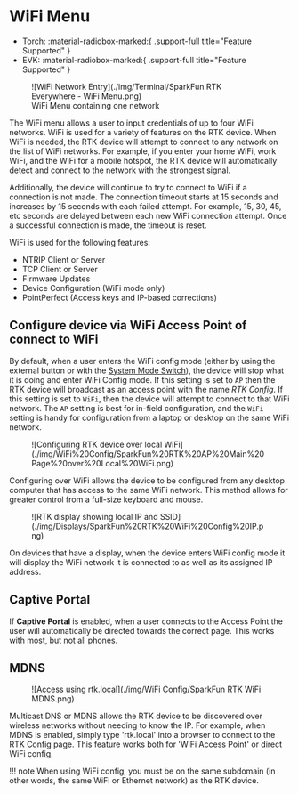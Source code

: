 # WiFi Menu

<!--
Compatibility Icons
====================================================================================

:material-radiobox-marked:{ .support-full title="Feature Supported" }
:material-radiobox-indeterminate-variant:{ .support-partial title="Feature Partially Supported" }
:material-radiobox-blank:{ .support-none title="Feature Not Supported" }
-->

<div class="grid cards fill" markdown>

- Torch: :material-radiobox-marked:{ .support-full title="Feature Supported" }
- EVK: :material-radiobox-marked:{ .support-full title="Feature Supported" }

</div>

<figure markdown>
![WiFi Network Entry](./img/Terminal/SparkFun RTK Everywhere - WiFi Menu.png)
<figcaption markdown>
WiFi Menu containing one network
</figcaption>
</figure>

The WiFi menu allows a user to input credentials of up to four WiFi networks. WiFi is used for a variety of features on the RTK device. When WiFi is needed, the RTK device will attempt to connect to any network on the list of WiFi networks. For example, if you enter your home WiFi, work WiFi, and the WiFi for a mobile hotspot, the RTK device will automatically detect and connect to the network with the strongest signal.

Additionally, the device will continue to try to connect to WiFi if a connection is not made. The connection timeout starts at 15 seconds and increases by 15 seconds with each failed attempt. For example, 15, 30, 45, etc seconds are delayed between each new WiFi connection attempt. Once a successful connection is made, the timeout is reset.

WiFi is used for the following features:

* NTRIP Client or Server
* TCP Client or Server
* Firmware Updates
* Device Configuration (WiFi mode only)
* PointPerfect (Access keys and IP-based corrections)

## Configure device via WiFi Access Point of connect to WiFi

By default, when a user enters the WiFi config mode (either by using the external button or with the [System Mode Switch](https://docs.sparkfun.com/SparkFun_RTK_Everywhere_Firmware/menu_system/#mode-switch)), the device will stop what it is doing and enter WiFi Config mode. If this setting is set to `AP` then the RTK device will broadcast as an access point with the name *RTK Config*. If this setting is set to `WiFi`, then the device will attempt to connect to that WiFi network. The `AP` setting is best for in-field configuration, and the `WiFi` setting is handy for configuration from a laptop or desktop on the same WiFi network.

<figure markdown>
![Configuring RTK device over local WiFi](./img/WiFi%20Config/SparkFun%20RTK%20AP%20Main%20Page%20over%20Local%20WiFi.png)
<figcaption markdown>
</figcaption>
</figure>

Configuring over WiFi allows the device to be configured from any desktop computer that has access to the same WiFi network. This method allows for greater control from a full-size keyboard and mouse.

<figure markdown>
![RTK display showing local IP and SSID](./img/Displays/SparkFun%20RTK%20WiFi%20Config%20IP.png)
<figcaption markdown>
</figcaption>
</figure>

On devices that have a display, when the device enters WiFi config mode it will display the WiFi network it is connected to as well as its assigned IP address.

## Captive Portal

If **Captive Portal** is enabled, when a user connects to the Access Point the user will automatically be directed towards the correct page. This works with most, but not all phones.

## MDNS

<figure markdown>
![Access using rtk.local](./img/WiFi Config/SparkFun RTK WiFi MDNS.png)
<figcaption markdown>
</figcaption>
</figure>

Multicast DNS or MDNS allows the RTK device to be discovered over wireless networks without needing to know the IP. For example, when MDNS is enabled, simply type 'rtk.local' into a browser to connect to the RTK Config page. This feature works both for 'WiFi Access Point' or direct WiFi config.

!!! note
	When using WiFi config, you must be on the same subdomain (in other words, the same WiFi or Ethernet network) as the RTK device.
